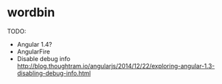 wordbin
=======

TODO:
* Angular 1.4?
* AngularFire
* Disable debug info http://blog.thoughtram.io/angularjs/2014/12/22/exploring-angular-1.3-disabling-debug-info.html

